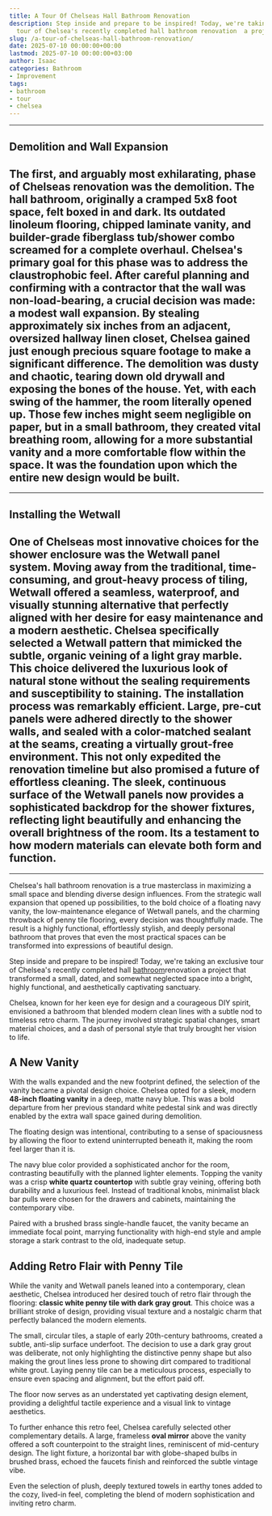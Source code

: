 ```yaml
---
title: A Tour Of Chelseas Hall Bathroom Renovation
description: Step inside and prepare to be inspired! Today, we're taking an exclusive
  tour of Chelsea's recently completed hall bathroom renovation  a project that...
slug: /a-tour-of-chelseas-hall-bathroom-renovation/
date: 2025-07-10 00:00:00+00:00
lastmod: 2025-07-10 00:00:00+03:00
author: Isaac
categories: Bathroom
- Improvement
tags:
- bathroom
- tour
- chelsea
---
```

---

## Demolition and Wall Expansion
The first, and arguably most exhilarating, phase of Chelseas renovation was the demolition. The hall bathroom, originally a cramped 5x8 foot space, felt boxed in and dark. Its outdated linoleum flooring, chipped laminate vanity, and builder-grade fiberglass tub/shower combo screamed for a complete overhaul.
Chelsea's primary goal for this phase was to address the claustrophobic feel. After careful planning and confirming with a contractor that the wall was non-load-bearing, a crucial decision was made: a modest wall expansion. By stealing approximately six inches from an adjacent, oversized hallway linen closet, Chelsea gained just enough precious square footage to make a significant difference. The demolition was dusty and chaotic, tearing down old drywall and exposing the bones of the house.
Yet, with each swing of the hammer, the room literally opened up. Those few inches might seem negligible on paper, but in a small bathroom, they created vital breathing room, allowing for a more substantial vanity and a more comfortable flow within the space. It was the foundation upon which the entire new design would be built.
---
---

## Installing the Wetwall
One of Chelseas most innovative choices for the shower enclosure was the **Wetwall panel system**. Moving away from the traditional, time-consuming, and grout-heavy process of tiling, Wetwall offered a seamless, waterproof, and visually stunning alternative that perfectly aligned with her desire for easy maintenance and a modern aesthetic.
Chelsea specifically selected a Wetwall pattern that mimicked the subtle, organic veining of a light gray marble. This choice delivered the luxurious look of natural stone without the sealing requirements and susceptibility to staining. The installation process was remarkably efficient. Large, pre-cut panels were adhered directly to the shower walls, and sealed with a color-matched sealant at the seams, creating a virtually grout-free environment.
This not only expedited the renovation timeline but also promised a future of effortless cleaning. The sleek, continuous surface of the Wetwall panels now provides a sophisticated backdrop for the shower fixtures, reflecting light beautifully and enhancing the overall brightness of the room. Its a testament to how modern materials can elevate both form and function.
---
---
Chelsea's hall bathroom renovation is a true masterclass in maximizing a small space and blending diverse design influences. From the strategic wall expansion that opened up possibilities, to the bold choice of a floating navy vanity, the low-maintenance elegance of Wetwall panels, and the charming throwback of penny tile flooring, every decision was thoughtfully made.
The result is a highly functional, effortlessly stylish, and deeply personal bathroom that proves that even the most practical spaces can be transformed into expressions of beautiful design.

Step inside and prepare to be inspired! Today, we're taking an exclusive tour of Chelsea's recently completed hall [bathroom](https://pestpolicy.com/bathroom-remodel-austin/)renovation a project that transformed a small, dated, and somewhat neglected space into a bright, highly functional, and aesthetically captivating sanctuary.

Chelsea, known for her keen eye for design and a courageous DIY spirit, envisioned a bathroom that blended modern clean lines with a subtle nod to timeless retro charm. The journey involved strategic spatial changes, smart material choices, and a dash of personal style that truly brought her vision to life.

##  A New Vanity

With the walls expanded and the new footprint defined, the selection of the vanity became a pivotal design choice. Chelsea opted for a sleek, modern **48-inch floating vanity** in a deep, matte navy blue. This was a bold departure from her previous standard white pedestal sink and was directly enabled by the extra wall space gained during demolition.

The floating design was intentional, contributing to a sense of spaciousness by allowing the floor to extend uninterrupted beneath it, making the room feel larger than it is.

The navy blue color provided a sophisticated anchor for the room, contrasting beautifully with the planned lighter elements. Topping the vanity was a crisp **white quartz countertop** with subtle gray veining, offering both durability and a luxurious feel. Instead of traditional knobs, minimalist black bar pulls were chosen for the drawers and cabinets, maintaining the contemporary vibe.

Paired with a brushed brass single-handle faucet, the vanity became an immediate focal point, marrying functionality with high-end style and ample storage a stark contrast to the old, inadequate setup.

##  Adding Retro Flair with Penny Tile

While the vanity and Wetwall panels leaned into a contemporary, clean aesthetic, Chelsea introduced her desired touch of retro flair through the flooring: **classic white penny tile with dark gray grout**. This choice was a brilliant stroke of design, providing visual texture and a nostalgic charm that perfectly balanced the modern elements.

The small, circular tiles, a staple of early 20th-century bathrooms, created a subtle, anti-slip surface underfoot. The decision to use a dark gray grout was deliberate, not only highlighting the distinctive penny shape but also making the grout lines less prone to showing dirt compared to traditional white grout. Laying penny tile can be a meticulous process, especially to ensure even spacing and alignment, but the effort paid off.

The floor now serves as an understated yet captivating design element, providing a delightful tactile experience and a visual link to vintage aesthetics.

To further enhance this retro feel, Chelsea carefully selected other complementary details. A large, frameless **oval mirror** above the vanity offered a soft counterpoint to the straight lines, reminiscent of mid-century design. The light fixture, a horizontal bar with globe-shaped bulbs in brushed brass, echoed the faucets finish and reinforced the subtle vintage vibe.

Even the selection of plush, deeply textured towels in earthy tones added to the cozy, lived-in feel, completing the blend of modern sophistication and inviting retro charm.